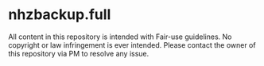 # nhzbackup.full
All content in this repository is intended with Fair-use guidelines. No copyright or law infringement is ever intended. Please contact the owner of this repository via PM to resolve any issue.
